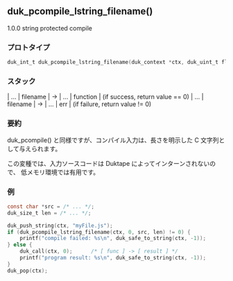 ## duk_pcompile_lstring_filename() 

1.0.0 string protected compile

### プロトタイプ

```c
duk_int_t duk_pcompile_lstring_filename(duk_context *ctx, duk_uint_t flags, const char *src, duk_size_t len);
```

### スタック

| ... | filename | -> | ... | function | (if success, return value == 0)
| ... | filename | -> | ... | err | (if failure, return value != 0)

### 要約

duk_pcompile() と同様ですが、コンパイル入力は、長さを明示した C 文字列として与えられます。

この変種では、入力ソースコードは Duktape によってインターンされないので、 低メモリ環境では有用です。

### 例

```c
const char *src = /* ... */;
duk_size_t len = /* ... */;

duk_push_string(ctx, "myFile.js");
if (duk_pcompile_lstring_filename(ctx, 0, src, len) != 0) {
    printf("compile failed: %s\n", duk_safe_to_string(ctx, -1));
} else {
    duk_call(ctx, 0);      /* [ func ] -> [ result ] */
    printf("program result: %s\n", duk_safe_to_string(ctx, -1));
}
duk_pop(ctx);
```